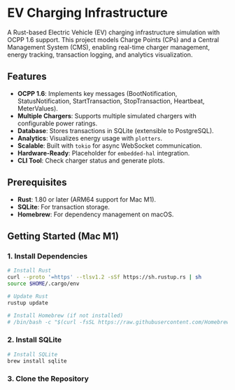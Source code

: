 # EV Charging Infrastructure

A Rust-based Electric Vehicle (EV) charging infrastructure simulation with OCPP 1.6 support. This project models Charge Points (CPs) and a Central Management System (CMS), enabling real-time charger management, energy tracking, transaction logging, and analytics visualization.

## Features

- **OCPP 1.6**: Implements key messages (BootNotification, StatusNotification, StartTransaction, StopTransaction, Heartbeat, MeterValues).
- **Multiple Chargers**: Supports multiple simulated chargers with configurable power ratings.
- **Database**: Stores transactions in SQLite (extensible to PostgreSQL).
- **Analytics**: Visualizes energy usage with `plotters`.
- **Scalable**: Built with `tokio` for async WebSocket communication.
- **Hardware-Ready**: Placeholder for `embedded-hal` integration.
- **CLI Tool**: Check charger status and generate plots.

## Prerequisites

- **Rust**: 1.80 or later (ARM64 support for Mac M1).
- **SQLite**: For transaction storage.
- **Homebrew**: For dependency management on macOS.

## Getting Started (Mac M1)

### 1. Install Dependencies

```bash
# Install Rust
curl --proto '=https' --tlsv1.2 -sSf https://sh.rustup.rs | sh
source $HOME/.cargo/env

# Update Rust
rustup update

# Install Homebrew (if not installed)
# /bin/bash -c "$(curl -fsSL https://raw.githubusercontent.com/Homebrew/install/HEAD/install.sh)"
```

### 2. Install SQLite

```bash
# Install SQLite
brew install sqlite
```

### 3. Clone the Repository

```bash

```
